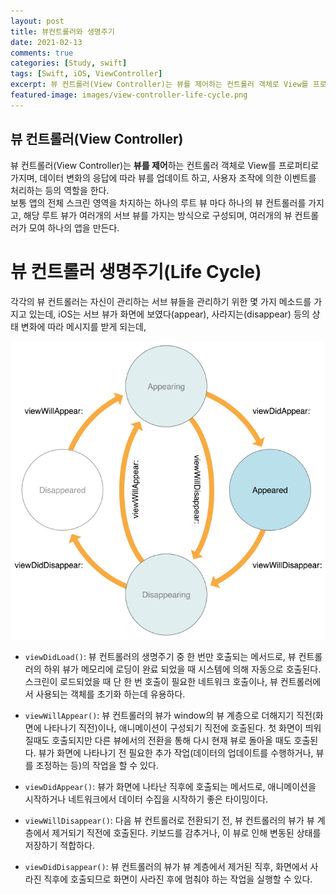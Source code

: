 ```yaml
---
layout: post
title: 뷰컨트롤러와 생명주기
date: 2021-02-13
comments: true
categories: [Study, swift]
tags: [Swift, iOS, ViewController]
excerpt: 뷰 컨트롤러(View Controller)는 뷰를 제어하는 컨트롤러 객체로 View를 프로퍼티로 가지며, 데이터 변화의 응답에 따라 뷰를 업데이트 하고, 사용자 조작에 의한 이벤트를 처리하는 등의 역할을 한다.
featured-image: images/view-controller-life-cycle.png
---
```


## 뷰 컨트롤러(View Controller)

뷰 컨트롤러(View Controller)는 **뷰를 제어**하는 컨트롤러 객체로 View를 프로퍼티로 가지며, 데이터 변화의 응답에 따라 뷰를 업데이트 하고, 사용자 조작에 의한 이벤트를 처리하는 등의 역할을 한다.
<br>
보통 앱의 전체 스크린 영역을 차지하는 하나의 루트 뷰 마다 하나의 뷰 컨트롤러를 가지고, 해당 루트 뷰가 여러개의 서브 뷰를 가지는 방식으로 구성되며, 여러개의 뷰 컨트롤러가 모여 하나의 앱을 만든다.

# 뷰 컨트롤러 생명주기(Life Cycle)

각각의 뷰 컨트롤러는 자신이 관리하는 서브 뷰들을 관리하기 위한 몇 가지 메소드를 가지고 있는데, iOS는 서브 뷰가 화면에 보였다(appear), 사라지는(disappear) 등의 상태 변화에 따라 메시지를 받게 되는데,  

![View Controller Life Cycle](/images/view-controller-life-cycle.png "View Controller Life Cycle")

- `viewDidLoad()`: 뷰 컨트롤러의 생명주기 중 한 번만 호출되는 메서드로, 뷰 컨트롤러의 하위 뷰가 메모리에 로딩이 완료 되었을 때 시스템에 의해 자동으로 호출된다. 스크린이 로드되었을 때 단 한 번 호출이 필요한 네트워크 호출이나, 뷰 컨트롤러에서 사용되는 객체를 초기화 하는데 유용하다.

- `viewWillAppear()`: 뷰 컨트롤러의 뷰가 window의 뷰 계층으로 더해지기 직전(화면에 나타나기 직전)이나, 애니메이션이 구성되기 직전에 호출된다. 첫 화면이 띄워질때도 호출되지만 다른 뷰에서의 전환을 통해 다시 현재 뷰로 돌아올 때도 호출된다. 뷰가 화면에 나타나기 전 필요한 추가 작업(데이터의 업데이트를 수행하거나, 뷰를 조정하는 등)의 작업을 할 수 있다. 

- `viewDidAppear()`: 뷰가 화면에 나타난 직후에 호출되는 메서드로, 애니메이션을 시작하거나 네트워크에서 데이터 수집을 시작하기 좋은 타이밍이다.

- `viewWillDisappear()`: 다음 뷰 컨트롤러로 전환되기 전, 뷰 컨트롤러의 뷰가 뷰 계층에서 제거되기 직전에 호출된다. 키보드를 감추거나, 이 뷰로 인해 변동된 상태를 저장하기 적합하다.

- `viewDidDisappear()`: 뷰 컨트롤러의 뷰가 뷰 계층에서 제거된 직후, 화면에서 사라진 직후에 호출되므로 화면이 사라진 후에 멈춰야 하는 작업을 실행할 수 있다. 

